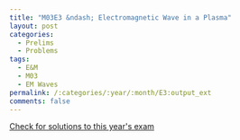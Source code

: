 ```yaml
---
title: "M03E3 &ndash; Electromagnetic Wave in a Plasma"
layout: post
categories:
  - Prelims
  - Problems
tags:
  - E&M
  - M03
  - EM Waves
permalink: /:categories/:year/:month/E3:output_ext
comments: false
---
```

<object data="2003M3E.pdf" type="application/pdf" width="100%" height="500"></object>
<div class="message"><a href='https://princetonprelim.com/prelim/11/'>Check for solutions to this year's exam</a></div>